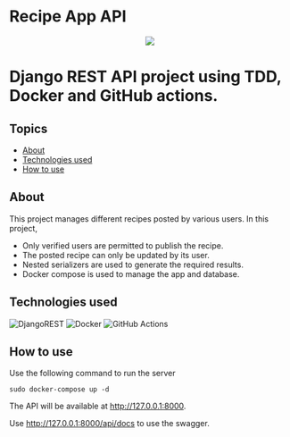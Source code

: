 # Recipe App API
<p align="center">
  <img src="https://user-images.githubusercontent.com/30208736/227306458-e400929a-701d-4593-b953-c38ab85ef3fd.png">
</p>

# Django REST API project using TDD, Docker and GitHub actions.


## Topics
- [About](About)
- [Technologies used](Technologies%20used)
- [How to use](How%20to%20use)

## About
This project manages different recipes posted by various users.
In this project,
- Only verified users are permitted to publish the recipe.
- The posted recipe can only be updated by its user.
- Nested serializers are used to generate the required results.
- Docker compose is used to manage the app and database.

## Technologies used
![DjangoREST](https://img.shields.io/badge/DJANGO-REST-ff1709?style=for-the-badge&logo=django&logoColor=white&color=ff1709&labelColor=gray)
![Docker](https://img.shields.io/badge/docker-%230db7ed.svg?style=for-the-badge&logo=docker&logoColor=white)
![GitHub Actions](https://img.shields.io/badge/github%20actions-%232671E5.svg?style=for-the-badge&logo=githubactions&logoColor=white)

## How to use
Use the following command to run the server
```
sudo docker-compose up -d
```
The API will be available at http://127.0.0.1:8000.

Use http://127.0.0.1:8000/api/docs to use the swagger.
